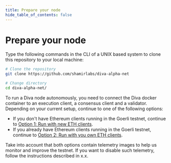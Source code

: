 ```yaml
---
title: Prepare your node
hide_table_of_contents: false
---
```


# Prepare your node

Type the following commands in the CLI of a UNIX based system to clone this repository to your local machine:

   ```bash
   # Clone the repository
   git clone https://github.com/shamirlabs/diva-alpha-net

   # Change directory
   cd diva-alpha-net/
   ```

To run a Diva node autonomously, you need to connect the Diva docker container to an execution client, a consensus client and a validator. Depending on your current setup, continue to one of the following options:

- If you don't have Ethereum clients running in the Goerli testnet, continue to [Option 1: Run with new ETH clients](new-clients).
- If you already have Ethereum clients running in the Goerli testnet, continue to [Option 2: Run with you own ETH clients](own-clients).


Take into account that both options contain telemetry images to help us monitor and improve the testnet. If you want to disable such telemetry, follow the instructions described in x.x.
